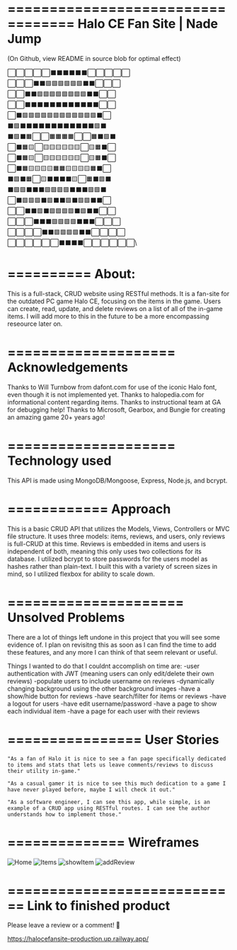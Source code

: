==================================
   Halo CE Fan Site | Nade Jump
==================================
(On Github, view README in source blob for optimal effect)


⬜⬜⬜⬜⬜⬛⬛⬛⬛⬛⬛⬜⬜⬜⬜⬜\
⬜⬜⬜⬛⬛🟩🟩🟩🟩🟩🟩⬛⬛⬜⬜⬜\
⬜⬜⬛⬛🟩🟩🟩🟩🟩🟩🟩🟩⬛⬛⬜⬜\
⬜⬜⬛⬛⬛⬛⬛⬛⬛⬛⬛⬛⬛⬛⬜⬜\
⬜⬛🟩🟩🟩🟩🟩🟩🟩🟩🟩🟩🟩🟩⬛⬜\
⬛🟩⬛⬛⬛⬛⬛⬛⬛⬛⬛⬛⬛⬛🟩⬛\
⬛🟩⬛🟧⬜⬜🟧🟧🟧🟧⬜⬜🟧⬛🟩⬛\
⬜⬛🟧🟨⬜🟨🟨🟨🟨🟨🟨⬜🟨🟧⬛⬜\
⬜⬛🟧🟨⬜🟨🟨🟨🟨🟨🟨⬜🟨🟧⬛⬜\
⬜⬛🟧🟨🟨🟨🟨🟧🟧🟨🟨🟨🟨🟧⬛⬜\
⬛🟩⬛🟧⬜🟨⬛⬛⬛⬛🟨⬜🟧⬛🟩⬛\
⬛🟩🟩⬛⬛⬛🟩🟩🟩🟩⬛⬛⬛🟩🟩⬛\
⬜⬛🟩🟩🟩⬛🟩⬛⬛🟩⬛🟩🟩⬛⬛⬜\
⬜⬜⬛⬛🟩⬛🟩🟩🟩🟩⬛🟩⬛⬛⬜⬜\
⬜⬜⬜⬛⬛⬛🟩🟩🟩🟩⬛⬛⬛⬜⬜⬜\
⬜⬜⬜⬜⬛⬛🟩🟩🟩🟩⬛⬛⬜⬜⬜⬜\
⬜⬜⬜⬜⬜⬜⬛⬛⬛⬛⬜⬜⬜⬜⬜⬜\

==========
  About:
==========

This is a full-stack, CRUD website using RESTful methods. It is a fan-site for the outdated PC game Halo CE, focusing on the items in the game. Users can create, read, update, and delete reviews on a list of all of the in-game items. I will add more to this in the future to be a more encompassing reseource later on.

====================
  Acknowledgements
====================

Thanks to Will Turnbow from dafont.com for use of the iconic Halo font, even though it is not implemented yet.
Thanks to halopedia.com for informational content regarding items.
Thanks to instructional team at GA for debugging help!
Thanks to Microsoft, Gearbox, and Bungie for creating an amazing game 20+ years ago!

====================
  Technology used
====================

This API is made using MongoDB/Mongoose, Express, Node.js, and bcrypt.

============
  Approach
============

This is a basic CRUD API that utilizes the Models, Views, Controllers or MVC file structure. It uses three models: items, reviews, and users, only reviews is full-CRUD at this time. Reviews is embedded in items and users is independent of both, meaning this only uses two collections for its database. I utilized bcrypt to store passwords for the users model as hashes rather than plain-text. I built this with a variety of screen sizes in mind, so I utilized flexbox for ability to scale down. 

=====================
  Unsolved Problems
=====================

There are a lot of things left undone in this project that you will see some evidence of. I plan on revisitng this as soon as I can find the time to add these features, and any more I can think of that seem relevant or useful. 

Things I wanted to do that I couldnt accomplish on time are:
-user authentication with JWT (meaning users can only edit/delete their own reviews)
-populate users to include username on reviews
-dynamically changing background using the other background images
-have a show/hide button for reviews
-have search/filter for items or reviews
-have a logout for users
-have edit username/password
-have a page to show each individual item
-have a page for each user with their reviews

================
  User Stories
================

    "As a fan of Halo it is nice to see a fan page specifically dedicated to items and stats that lets us leave comments/reviews to discuss their utility in-game."

    "As a casual gamer it is nice to see this much dedication to a game I have never played before, maybe I will check it out."

    "As a software engineer, I can see this app, while simple, is an example of a CRUD app using RESTful routes. I can see the author understands how to implement those."

==============
  Wireframes
==============

![Home](https://user-images.githubusercontent.com/115426977/204744965-99aad710-4863-410a-bb88-b6fb72cb9d0f.png)
![Items](https://user-images.githubusercontent.com/115426977/204744970-62275733-9c40-4f11-af73-7d1ed5916f18.png)
![showItem](https://user-images.githubusercontent.com/115426977/204744973-ce295589-ce62-46ba-8f7c-f05146f99c70.png)
![addReview](https://user-images.githubusercontent.com/115426977/204744958-9e2eef0f-e380-4cf1-ba2a-c1b55999552d.png)

============================
  Link to finished product
============================

Please leave a review or a comment! 🤙

https://halocefansite-production.up.railway.app/

